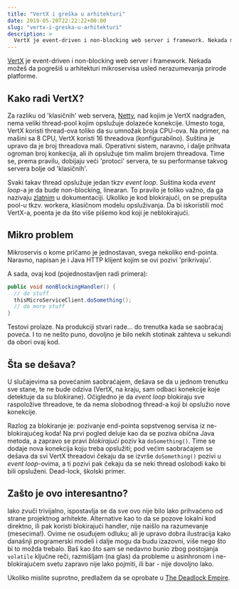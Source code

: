 ```yaml
---
title: "VertX i greška u arhitekturi"
date: 2019-05-20T22:22:22+00:00
slug: "vertx-i-greska-u-arhitekturi"
description: >
  VertX je event-driven i non-blocking web server i framework. Nekada možeš da pogrešiš u arhitekturi mikroservisa usled nerazumevanja prirode platforme.
---
```


[VertX](https://vertx.io) je event-driven i non-blocking web server i framework. Nekada možeš da pogrešiš u arhitekturi mikroservisa usled nerazumevanja prirode platforme.

## Kako radi VertX?

Za razliku od 'klasičnih' web servera, [Netty](https://netty.io), nad kojim je VertX nadgrađen, nema veliki thread-pool kojim opslužuje dolazeće konekcije. Umesto toga, VertX koristi thread-ova toliko da su umnožak broja CPU-ova. Na primer, na mašini sa 8 CPU, VertX koristi 16 threadova (konfigurabilno). Suština je upravo da je broj threadova mali. Operativni sistem, naravno, i dalje prihvata ogroman broj konkecija, ali ih opslužuje tim malim brojem threadova. Time se, prema pravilu, dobijaju veći 'protoci' servera, te su performanse takvog servera bolje od 'klasičnih'.

Svaki takav thread opslužuje jedan tkzv _event loop_. Suština koda _event loop_-a je da bude non-blocking, linearan. To pravilo je toliko važno, da ga nazivaju [zlatnim](https://vertx.io/docs/vertx-core/groovy/#golden_rule) u dokumentaciji. Ukoliko je kod blokirajući, on se prepušta pool-u tkzv. workera, klasičnom modelu opsluživanja. Da bi iskoristili moć VertX-a, poenta je da što više pišemo kod koji je neblokirajući.

## Mikro problem

Mikroservis o kome pričamo je jednostavan, svega nekoliko end-pointa. Naravno, napisan je i Java HTTP klijent kojim se ovi pozivi 'prikrivaju'.

A sada, ovaj kod (pojednostavljen radi primera):

```java
public void nonBlockingHandler() {
  // do stuff
  thisMicroServiceClient.doSomething();
  // do more stuff
}
```

Testovi prolaze. Na produkciji stvari rade... do trenutka kada se saobraćaj poveća. I to ne nešto puno, dovoljno je bilo nekih stotinak zahteva u sekundi da obori ovaj kod.

## Šta se dešava?

U slučajevima sa povećanim saobraćajem, dešava se da u jednom trenutku sve stane, te ne bude odziva (VertX, na kraju, sam odbaci konekcije koje detektuje da su blokirane). Očigledno je da _event loop_ blokiraju sve raspoložive threadove, te da nema slobodnog thread-a koji bi opslužio nove konekcije.

Razlog za blokiranje je: pozivanje end-pointa sopstvenog servisa iz ne-blokirajućeg koda! Na prvi pogled deluje kao da se poziva obična Java metoda, a zapravo se pravi _blokirajući_ poziv ka `doSomething()`. Time se dodaje nova konekcija koju treba opslužiti; pod većim saobraćajem se dešava da svi VertX threadovi čekaju da se izvrše `doSomething()` pozivi u _event loop_-ovima, a ti pozivi pak čekaju da se neki thread oslobodi kako bi bili opsluženi. Dead-lock, školski primer.

## Zašto je ovo interesantno?

Iako zvuči trivijalno, ispostavlja se da sve ovo nije bilo lako prihvaćeno od strane projektnog arhitekte. Alternative kao to da se pozove lokalni kod direktno, ili pak koristi blokirajući handler, nije naišlo na razumevanje (mesecima!). Ovime ne osuđujem odluku; ali je upravo dobra ilustracija kako današnji programerski modeli i dalje mogu da budu izazovni, više nego što bi to možda trebalo. Baš kao što sam se nedavno bunio zbog postojanja `volatile` ključne reči, razmišljam (na glas) da probleme u asinhronom i ne-blokirajućem svetu zapravo nije lako pojmiti, ili bar - nije dovoljno lako.

Ukoliko mislite suprotno, predlažem da se oprobate u [The Deadlock Empire](https://deadlockempire.github.io).
